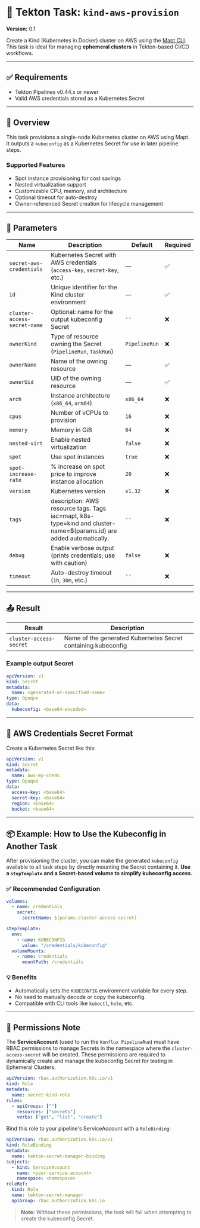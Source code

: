 
# 🚀 Tekton Task: `kind-aws-provision`

**Version:** 0.1

Create a Kind (Kubernetes in Docker) cluster on AWS using the [Mapt CLI](https://github.com/redhat-developer/mapt).
This task is ideal for managing **ephemeral clusters** in Tekton-based CI/CD workflows.

---

## ✅ Requirements

- Tekton Pipelines v0.44.x or newer
- Valid AWS credentials stored as a Kubernetes Secret

---

## 📘 Overview

This task provisions a single-node Kubernetes cluster on AWS using Mapt. It outputs a `kubeconfig` as a Kubernetes Secret for use in later pipeline steps.

### Supported Features

- Spot instance provisioning for cost savings
- Nested virtualization support
- Customizable CPU, memory, and architecture
- Optional timeout for auto-destroy
- Owner-referenced Secret creation for lifecycle management

---

## 🔧 Parameters

| Name                          | Description                                                                 | Default     | Required |
|-------------------------------|-----------------------------------------------------------------------------|-------------|----------|
| `secret-aws-credentials`      | Kubernetes Secret with AWS credentials (`access-key`, `secret-key`, etc.)  | —           | ✅       |
| `id`                          | Unique identifier for the Kind cluster environment                         | —           | ✅       |
| `cluster-access-secret-name` | Optional: name for the output kubeconfig Secret                             | `''`        | ❌       |
| `ownerKind`                   | Type of resource owning the Secret (`PipelineRun`, `TaskRun`)               | `PipelineRun`| ❌       |
| `ownerName`                   | Name of the owning resource                                                 | —           | ✅       |
| `ownerUid`                    | UID of the owning resource                                                  | —           | ✅       |
| `arch`                        | Instance architecture (`x86_64`, `arm64`)                                   | `x86_64`    | ❌       |
| `cpus`                        | Number of vCPUs to provision                                                | `16`        | ❌       |
| `memory`                      | Memory in GiB                                                               | `64`        | ❌       |
| `nested-virt`                 | Enable nested virtualization                                                | `false`     | ❌       |
| `spot`                        | Use spot instances                                                          | `true`      | ❌       |
| `spot-increase-rate`         | % increase on spot price to improve instance allocation                     | `20`        | ❌       |
| `version`                     | Kubernetes version                                                          | `v1.32`     | ❌       |
| `tags`                        | description: AWS resource tags. Tags iac=mapt, k8s-type=kind and cluster-name=$(params.id) are added automatically. | `''`        | ❌       |
| `debug`                       | Enable verbose output (prints credentials; use with caution)               | `false`     | ❌       |
| `timeout`                     | Auto-destroy timeout (`1h`, `30m`, etc.)                                    | `''`        | ❌       |

---

## 📤 Result

| Result                   | Description                                                   |
|--------------------------|---------------------------------------------------------------|
| `cluster-access-secret` | Name of the generated Kubernetes Secret containing kubeconfig  |

### Example output Secret

```yaml
apiVersion: v1
kind: Secret
metadata:
  name: <generated-or-specified-name>
type: Opaque
data:
  kubeconfig: <base64-encoded>
```

---

## 🔐 AWS Credentials Secret Format

Create a Kubernetes Secret like this:

```yaml
apiVersion: v1
kind: Secret
metadata:
  name: aws-my-creds
type: Opaque
data:
  access-key: <base64>
  secret-key: <base64>
  region: <base64>
  bucket: <base64>
```

---

## 📦 Example: How to Use the Kubeconfig in Another Task

After provisioning the cluster, you can make the generated `kubeconfig` available to all task steps by directly mounting the Secret containing it.
**Use a `stepTemplate` and a Secret-based volume to simplify kubeconfig access.**

### ✅ Recommended Configuration

```yaml
volumes:
  - name: credentials
    secret:
      secretName: $(params.cluster-access-secret)

stepTemplate:
  env:
    - name: KUBECONFIG
      value: "/credentials/kubeconfig"
  volumeMounts:
    - name: credentials
      mountPath: /credentials
```

### 💡 Benefits

- Automatically sets the `KUBECONFIG` environment variable for every step.
- No need to manually decode or copy the kubeconfig.
- Compatible with CLI tools like `kubectl`, `helm`, etc.

---

## 🔐 Permissions Note

The **ServiceAccount** (used to run the `Konflux PipelineRun`) must have RBAC permissions to manage Secrets in the namespace where the `cluster-access-secret` will be created. These permissions are required to dynamically create and manage the kubeconfig Secret for testing in Ephemeral Clusters.

```yaml
apiVersion: rbac.authorization.k8s.io/v1
kind: Role
metadata:
  name: secret-kind-role
rules:
  - apiGroups: [""]
    resources: ["secrets"]
    verbs: ["get", "list", "create"]
```

Bind this role to your pipeline's ServiceAccount with a `RoleBinding`:

```yaml
apiVersion: rbac.authorization.k8s.io/v1
kind: RoleBinding
metadata:
  name: tekton-secret-manager-binding
subjects:
  - kind: ServiceAccount
    name: <your-service-account>
    namespace: <namespace>
roleRef:
  kind: Role
  name: tekton-secret-manager
  apiGroup: rbac.authorization.k8s.io
```

> **Note:** Without these permissions, the task will fail when attempting to create the kubeconfig Secret.
